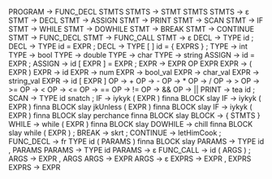 PROGRAM -> FUNC_DECL STMTS
STMTS -> STMT STMTS
STMTS -> ε
STMT -> DECL
STMT -> ASSIGN
STMT -> PRINT
STMT -> SCAN
STMT -> IF
STMT -> WHILE
STMT -> DOWHILE
STMT -> BREAK
STMT -> CONTINUE
STMT -> FUNC_DECL
STMT -> FUNC_CALL
STMT -> ε
DECL -> TYPE id ;
DECL -> TYPE id = EXPR ;
DECL -> TYPE [ ] id = { EXPRS } ;
TYPE -> int
TYPE -> bool
TYPE -> double
TYPE -> char
TYPE -> string
ASSIGN -> id = EXPR ;
ASSIGN -> id [ EXPR ] = EXPR ;
EXPR -> EXPR OP EXPR
EXPR -> ( EXPR )
EXPR -> id
EXPR -> num
EXPR -> bool_val
EXPR -> char_val
EXPR -> string_val
EXPR -> id [ EXPR ]
OP -> +
OP -> -
OP -> *
OP -> /
OP -> >
OP -> >=
OP -> <
OP -> <=
OP -> ==
OP -> !=
OP -> &&
OP -> ||
PRINT -> tea id ;
SCAN -> TYPE id snatch ;
IF -> iykyk ( EXPR ) finna BLOCK slay
IF -> iykyk ( EXPR ) finna BLOCK slay jkUnless ( EXPR ) finna BLOCK slay
IF -> iykyk ( EXPR ) finna BLOCK slay perchance finna BLOCK slay
BLOCK -> { STMTS }
WHILE -> while ( EXPR ) finna BLOCK slay
DOWHILE -> chill finna BLOCK slay while ( EXPR ) ;
BREAK -> skrt ;
CONTINUE -> letHimCook ;
FUNC_DECL -> fr TYPE id ( PARAMS ) finna BLOCK slay
PARAMS -> TYPE id , PARAMS
PARAMS -> TYPE id
PARAMS -> ε
FUNC_CALL -> id ( ARGS ) ;
ARGS -> EXPR , ARGS
ARGS -> EXPR
ARGS -> ε
EXPRS -> EXPR , EXPRS
EXPRS -> EXPR
